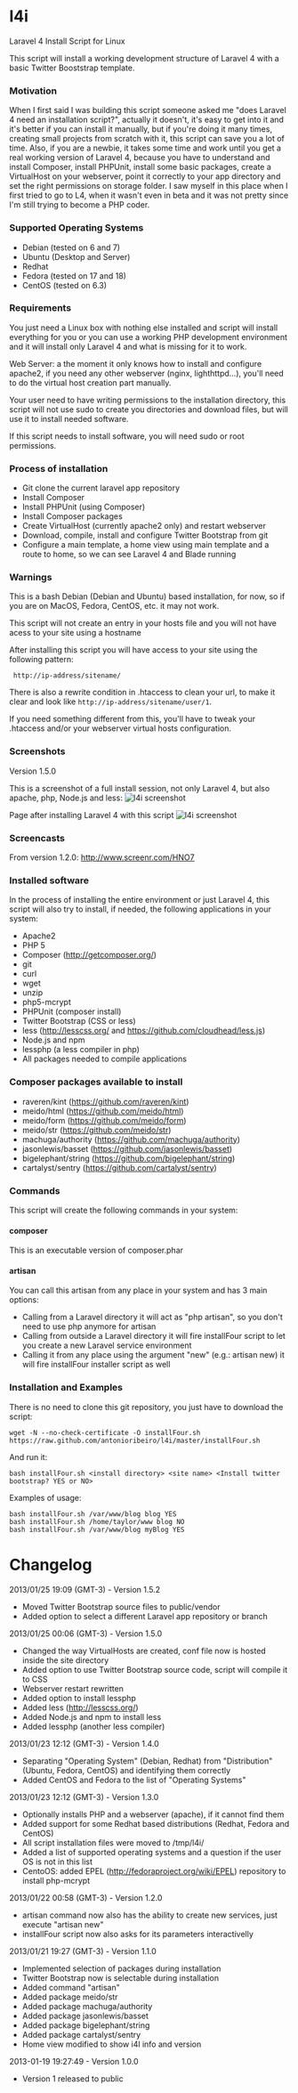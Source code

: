 l4i
===

Laravel 4 Install Script for Linux

This script will install a working development structure of Laravel 4 with a basic Twitter Booststrap template.

### Motivation

When I first said I was building this script someone asked me "does Laravel 4 need an installation script?", actually it doesn't, it's easy to get into it and it's better if you can install it manually, but if you're doing it many times, creating small projects from scratch with it, this script can save you a lot of time. Also, if you are a newbie, it takes some time and work until you get a real working version of Laravel 4, because you have to understand and install Composer, install PHPUnit, install some basic packages, create a VirtualHost on your webserver, point it correctly to your app directory and set the right permissions on storage folder. I saw myself in this place when I first tried to go to L4, when it wasn't even in beta and it was not pretty since I'm still trying to become a PHP coder.

### Supported Operating Systems

* Debian (tested on 6 and 7)
* Ubuntu (Desktop and Server)
* Redhat
* Fedora (tested on 17 and 18)
* CentOS (tested on 6.3)

### Requirements

You just need a Linux box with nothing else installed and script will install everything for you or you can use a working PHP development environment and it will install only Laravel 4 and what is missing for it to work.

Web Server: a the moment it only knows how to install and configure apache2, if you need any other webserver (nginx, lighthttpd...), you'll need to do the virtual host creation part manually.

Your user need to have writing permissions to the installation directory, this script will not use sudo to create you directories and download files, but will use it to install needed software.

If this script needs to install software, you will need sudo or root permissions.

### Process of installation

* Git clone the current laravel app repository
* Install Composer
* Install PHPUnit (using Composer)
* Install Composer packages
* Create VirtualHost (currently apache2 only) and restart webserver
* Download, compile, install and configure Twitter Bootstrap from git
* Configure a main template, a home view using main template and a route to home, so we can see Laravel 4 and Blade running

### Warnings

This is a bash Debian (Debian and Ubuntu) based installation, for now, so if you are on MacOS, Fedora, CentOS, etc. it may not work.

This script will not create an entry in your hosts file and you will not have acess to your site using a hostname

After installing this script you will have access to your site using the following pattern:
````
 http://ip-address/sitename/
````

There is also a rewrite condition in .htaccess to clean your url, to make it clear and look like `http://ip-address/sitename/user/1`.

If you need something different from this, you'll have to tweak your .htaccess and/or your webserver virtual hosts configuration.

### Screenshots

Version 1.5.0

This is a screenshot of a full install session, not only Laravel 4, but also apache, php, Node.js and less:
![l4i screenshot](http://puu.sh/1Sez1)

Page after installing Laravel 4 with this script
![l4i screenshot](http://puu.sh/1PI8I)

### Screencasts

From version 1.2.0: http://www.screenr.com/HNO7

### Installed software

In the process of installing the entire environment or just Laravel 4, this script will also try to install, if needed, the following applications in your system:

* Apache2
* PHP 5
* Composer (http://getcomposer.org/)
* git 
* curl
* wget
* unzip
* php5-mcrypt
* PHPUnit (composer install)
* Twitter Bootstrap (CSS or less)
* less (http://lesscss.org/ and https://github.com/cloudhead/less.js)
* Node.js and npm
* lessphp (a less compiler in php)
* All packages needed to compile applications

### Composer packages available to install

* raveren/kint (https://github.com/raveren/kint)
* meido/html (https://github.com/meido/html)
* meido/form (https://github.com/meido/form)
* meido/str (https://github.com/meido/str)
* machuga/authority (https://github.com/machuga/authority)
* jasonlewis/basset (https://github.com/jasonlewis/basset)
* bigelephant/string (https://github.com/bigelephant/string)
* cartalyst/sentry (https://github.com/cartalyst/sentry)

### Commands

This script will create the following commands in your system:

#### composer
This is an executable version of composer.phar 

#### artisan 
You can call this artisan from any place in your system and has 3 main options:

* Calling from a Laravel directory it will act as "php artisan", so you don't need to use php anymore for artisan
* Calling from outside a Laravel directory it will fire installFour script to let you create a new Laravel service environment
* Calling it from any place using the argument "new" (e.g.: artisan new) it will fire installFour installer script as well

### Installation and Examples

There is no need to clone this git repository, you just have to download the script:
```
wget -N --no-check-certificate -O installFour.sh https://raw.github.com/antonioribeiro/l4i/master/installFour.sh
```

And run it:
```
bash installFour.sh <install directory> <site name> <Install twitter bootstrap? YES or NO>
```

Examples of usage:
```
bash installFour.sh /var/www/blog blog YES
bash installFour.sh /home/taylor/www blog NO
bash installFour.sh /var/www/blog myBlog YES
```

# Changelog

2013/01/25 19:09 (GMT-3) - Version 1.5.2

* Moved Twitter Bootstrap source files to public/vendor
* Added option to select a different Laravel app repository or branch

2013/01/25 00:06 (GMT-3) - Version 1.5.0

* Changed the way VirtualHosts are created, conf file now is hosted inside the site directory
* Added option to use Twitter Bootstrap source code, script will compile it to CSS
* Webserver restart rewritten
* Added option to install lessphp
* Added less (http://lesscss.org/)
* Added Node.js and npm to install less
* Added lessphp (another less compiler)

2013/01/23 12:12 (GMT-3) - Version 1.4.0

* Separating "Operating System" (Debian, Redhat) from "Distribution" (Ubuntu, Fedora, CentOS) and identifying them correctly
* Added CentOS and Fedora to the list of "Operating Systems"

2013/01/23 12:12 (GMT-3) - Version 1.3.0

* Optionally installs PHP and a webserver (apache), if it cannot find them
* Added support for some Redhat based distributions (Redhat, Fedora and CentOS)
* All script installation files were moved to /tmp/l4i/
* Added a list of supported operating systems and a question if the user OS is not in this list
* CentoOS: added EPEL (http://fedoraproject.org/wiki/EPEL) repository to install php-mcrypt

2013/01/22 00:58 (GMT-3) - Version 1.2.0

* artisan command now also has the ability to create new services, just execute "artisan new"
* installFour script now also asks for its parameters interactivelly

2013/01/21 19:27 (GMT-3) - Version 1.1.0

* Implemented selection of packages during installation
* Twitter Bootstrap now is selectable during installation
* Added command "artisan"
* Added package meido/str 
* Added package machuga/authority 
* Added package jasonlewis/basset 
* Added package bigelephant/string 
* Added package cartalyst/sentry
* Home view modified to show i4l info and version

2013-01-19 19:27:49 - Version 1.0.0

* Version 1 released to public